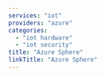 ```yaml
---
services: "iot"
providers: "azure"
categories: 
  - "iot hardware"
  - "iot security"
title: "Azure Sphere"
linkTitle: "Azure Sphere"
---
```

